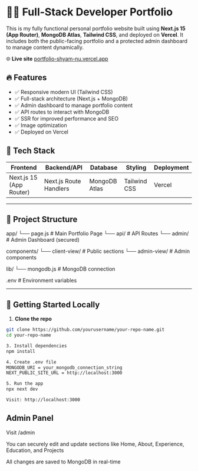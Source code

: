# 🧑‍💻 Full-Stack Developer Portfolio

This is my fully functional personal portfolio website built using **Next.js 15 (App Router)**, **MongoDB Atlas**, **Tailwind CSS**, and deployed on **Vercel**. It includes both the public-facing portfolio and a protected admin dashboard to manage content dynamically.

🌐 **Live site** [portfolio-shyam-nu.vercel.app](https://portfolio-shyam-nu.vercel.app)

## 🔥 Features

- ✅ Responsive modern UI (Tailwind CSS)
- ✅ Full-stack architecture (Next.js + MongoDB)
- ✅ Admin dashboard to manage portfolio content
- ✅ API routes to interact with MongoDB
- ✅ SSR for improved performance and SEO
- ✅ Image optimization
- ✅ Deployed on Vercel

## 🧠 Tech Stack

| Frontend      | Backend/API       | Database  | Styling       | Deployment |
|---------------|-------------------|-----------|----------------|------------|
| Next.js 15 (App Router) | Next.js Route Handlers | MongoDB Atlas | Tailwind CSS | Vercel     |

---

## 📁 Project Structure

app/
└── page.js # Main Portfolio Page
└── api/ # API Routes
└── admin/ # Admin Dashboard (secured)

components/
└── client-view/ # Public sections
└── admin-view/ # Admin components

lib/
└── mongodb.js # MongoDB connection

.env # Environment variables

---

## 🚀 Getting Started Locally

1. **Clone the repo**
```bash
git clone https://github.com/yourusername/your-repo-name.git
cd your-repo-name

3. Install dependencies
npm install

4. Create .env file
MONGODB_URI = your_mongodb_connection_string
NEXT_PUBLIC_SITE_URL = http://localhost:3000

5. Run the app
npx next dev

Visit: http://localhost:3000

``` 
## Admin Panel

Visit /admin

You can securely edit and update sections like Home, About, Experience, Education, and Projects

All changes are saved to MongoDB in real-time

